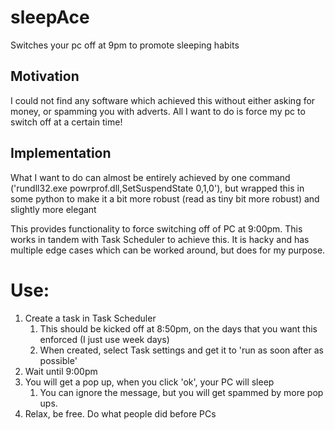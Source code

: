 # sleepAce
Switches your pc off at 9pm to promote sleeping habits

## Motivation
I could not find any software which achieved this without either asking for money, or spamming you with adverts. All I want to do is force my pc to switch off at a certain time!

## Implementation
What I want to do can almost be entirely achieved by one command ('rundll32.exe powrprof.dll,SetSuspendState 0,1,0'), but wrapped this in some python to make it a bit more robust (read as tiny bit more robust) and slightly more elegant

This provides functionality to force switching off of PC at 9:00pm. This works in tandem with Task Scheduler to achieve this. It is hacky and has multiple edge cases which can be worked around, but does for my purpose.

# Use:
1) Create a task in Task Scheduler
    1) This should be kicked off at 8:50pm, on the days that you want this enforced (I just use week days)
    1) When created, select Task settings and get it to 'run as soon after as possible'
1) Wait until 9:00pm
1) You will get a pop up, when you click 'ok', your PC will sleep
    1) You can ignore the message, but you will get spammed by more pop ups.
1) Relax, be free. Do what people did before PCs
